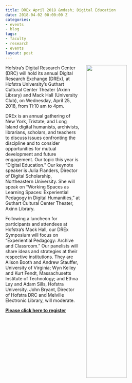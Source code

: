 ```yaml
---
title: DREx April 2018 &mdash; Digital Education
date: 2018-04-02 00:00:00 Z
categories:
- events
- blog
tags:
- faculty
- research
- events
layout: post
---
```


<img src="{{ site.baseurl }}/images/FlyerDREx2018.png" width="50%" align="right" style="margin-left:20px">

Hofstra’s Digital Research Center (DRC) will hold its annual Digital Research Exchange (DREx), at Hofstra University’s Guthart Cultural Center Theater (Axinn Library) and Mack Hall (University Club), on Wednesday, April 25, 2018, from 11:10 am to 4pm.

<!--more-->

DREx is an annual gathering of New York, Tristate, and Long Island digital humanists, archivists, librarians, scholars, and teachers to discuss issues confronting the discipline and to consider opportunities for mutual development and future engagement. Our topic this year is “Digital Education.” Our keynote speaker is Julia Flanders, Director of Digital Scholarship, Northeastern University. She will speak on “Working Spaces as Learning Spaces: Experiential Pedagogy in Digital Humanities,” at Guthart Cultural Center Theater, Axinn Library.

Following a luncheon for participants and attendees at Hofstra’s Mack Hall, our DREx Symposium will focus on “Experiential Pedagogy: Archive and Classroom.” Our panelists will share ideas and strategies at their respective institutions. They are Alison Booth and Andrew Stauffer, University of Virginia; Wyn Kelley and Kurt Fendt, Massachusetts Institute of Technology; and Ethna Lay and Adam Sills, Hofstra University. John Bryant, Director of Hofstra DRC and Melville Electronic Library, will moderate.

**[Please click here to register](https://www.eventbrite.com/e/experiential-pedagogy-archive-and-classroom-tickets-44710785162?aff=drcblog)**
